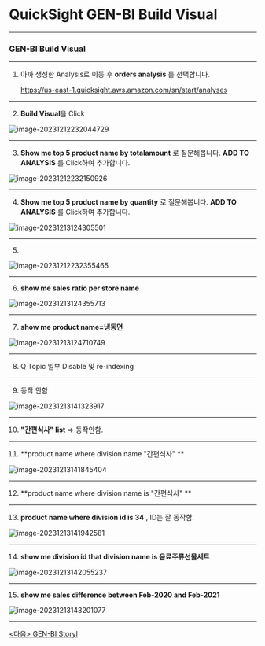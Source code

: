 # QuickSight GEN-BI Build Visual



---

### GEN-BI Build Visual 

---

1. 아까 생성한 Analysis로 이동 후 **orders analysis** 를 선택합니다.

   https://us-east-1.quicksight.aws.amazon.com/sn/start/analyses



---

2. **Build Visual**을 Click

![image-20231212232044729](images/image-20231212232044729.png)



---

3. **Show me top 5 product name by totalamount** 로 질문해봅니다. **ADD TO ANALYSIS** 를 Click하여 추가합니다.

![image-20231212232150926](images/image-20231212232150926.png)



---

4. **Show me top 5 product name by quantity** 로 질문해봅니다. **ADD TO ANALYSIS** 를 Click하여 추가합니다.

![image-20231213124305501](images/image-20231213124305501.png)

---

5. 

![image-20231212232355465](images/image-20231212232355465.png)



---

6. **show me sales ratio per store name** 

![image-20231213124355713](images/image-20231213124355713.png)



---

7. **show me product name=냉동면**

![image-20231213124710749](images/image-20231213124710749.png)



---

8. Q Topic 일부 Disable 및 re-indexing



---

9. 동작 안함

![image-20231213141323917](images/image-20231213141323917.png)



---

10. **"간편식사" list** => 동작안함.



---

11. **product name where division name "간편식사" **

![image-20231213141845404](images/image-20231213141845404.png)



---

12. **product name where division name is "간편식사" **



---

13. **product name where division id is 34** , ID는 잘 동작함.

![image-20231213141942581](images/image-20231213141942581.png)



---

14. **show me division id that division name is 음료주류선물세트**

![image-20231213142055237](images/image-20231213142055237.png)



---

15. **show me sales difference between Feb-2020 and Feb-2021**

![image-20231213143201077](images/image-20231213143201077.png)





---

[<다음> GEN-BI Storyl](./08.md)





